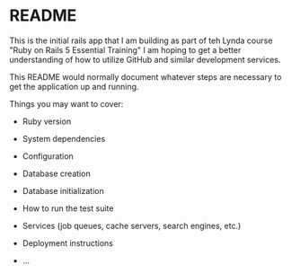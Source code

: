 # README
This is the initial rails app that I am building as part of teh Lynda course "Ruby on Rails 5 Essential Training"
I am hoping to get a better understanding of how to utilize GitHub and similar development services.


This README would normally document whatever steps are necessary to get the
application up and running.

Things you may want to cover:

* Ruby version

* System dependencies

* Configuration

* Database creation

* Database initialization

* How to run the test suite

* Services (job queues, cache servers, search engines, etc.)

* Deployment instructions

* ...
